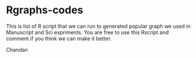 # Rgraphs-codes
This is list of R script that we can run to generated popular graph we used in Manuscript and Sci expriments. 
You are free to use this Rscript and comment if you think we can make it better. 

Chandan
